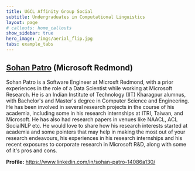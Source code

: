 ```yaml
---
title: UGCL Affinity Group Social
subtitle: Undergraduates in Computational Linguistics
layout: page
# callouts: home_callouts
show_sidebar: true
hero_image: /imgs/aerial_flip.jpg
tabs: example_tabs
---
```


## [Sohan Patro](https://www.linkedin.com/in/sohan-patro-14086a130/) (Microsoft Redmond)

Sohan Patro is a Software Engineer at Microsft Redmond, with a prior experiences in the role of a Data Scientist while working at Microsoft Research. He is an Indian Institute of Technology (IIT) Kharagpur alumnus, with Bachelor's and Master's degree in Computer Science and Engineering. He has been involved in several research projects in the course of his academia, including some in his research internships at ITRI, Taiwan, and Microsoft. He has also had research papers in venues like NAACL, ACL SocialNLP etc. He would love to share how his research interests started at academia and some pointers that may help in making the most out of your research endeavours, his experiences in his research internships and his recent exposures to corporate research in Microsoft R&D, along with some of it's pros and cons.

**Profile:** https://www.linkedin.com/in/sohan-patro-14086a130/